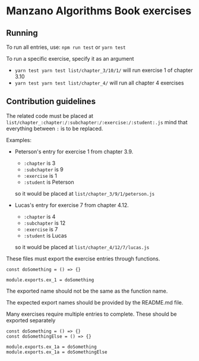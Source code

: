 # Manzano Algorithms Book exercises


## Running

To run all entries, use: `npm run test` or `yarn test`

To run a specific exercise, specify it as an argument 
- `yarn test yarn test list/chapter_3/10/1/` will run exercise 1 of chapter 3.10
- `yarn test yarn test list/chapter_4/` will run all chapter 4 exercises


## Contribution guidelines

The related code must be placed at `list/chapter_:chapter:/:subchapter:/:exercise:/:student:.js` mind that everything between `:` is to be replaced.

Examples:
  - Peterson's entry for exercise 1 from chapter 3.9. 
      - `:chapter` is 3
      - `:subchapter` is 9
      - `:exercise` is 1
      - `:student` is Peterson

    so it would be placed at `list/chapter_3/9/1/peterson.js`

  - Lucas's entry for exercise 7 from chapter 4.12. 
      - `:chapter` is 4
      - `:subchapter` is 12
      - `:exercise` is 7
      - `:student` is Lucas

    so it would be placed at `list/chapter_4/12/7/lucas.js`




These files must export the exercise entries through functions. 
```
const doSomething = () => {}

module.exports.ex_1 = doSomething
```

The exported name should not be the same as the function name. 

The expected export names should be provided by the README.md file.

Many exercises require multiple entries to complete. These should be exported separately 
```
const doSomething = () => {}
const doSomethingElse = () => {}

module.exports.ex_1a = doSomething
module.exports.ex_1a = doSomethingElse
```